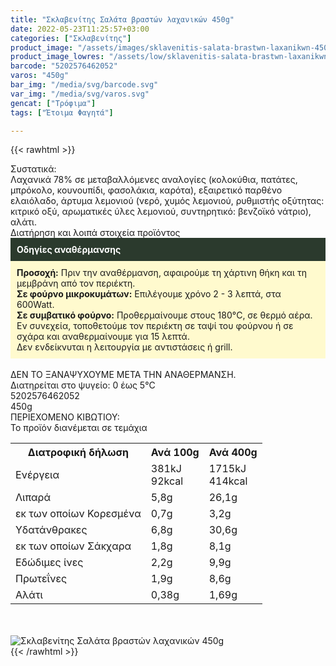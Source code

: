 ```yaml
---
title: "Σκλαβενίτης Σαλάτα βραστών λαχανικών 450g"
date: 2022-05-23T11:25:57+03:00
categories: ["Σκλαβενίτης"]
product_image: "/assets/images/sklavenitis-salata-brastwn-laxanikwn-450g.jpg"
product_image_lowres: "/assets/low/sklavenitis-salata-brastwn-laxanikwn-450g.jpg"
barcode: "5202576462052"
varos: "450g"
bar_img: "/media/svg/barcode.svg"
var_img: "/media/svg/varos.svg"
gencat: ["Τρόφιμα"]
tags: ["Έτοιμα Φαγητά"]

---
```

{{< rawhtml >}}

<div class="sload609"><div class="product"><div id="sistatika">Συστατικά:</div><div class="alltext">Λαχανικά 78% σε μεταβαλλόμενες αναλογίες (κολοκύθια, πατάτες, μπρόκολο, κουνουπίδι, φασολάκια, καρότα), εξαιρετικό παρθένο ελαιόλαδο, άρτυμα λεμονιού (νερό, χυμός λεμονιού, ρυθμιστής οξύτητας: κιτρικό οξύ, αρωματικές ύλες λεμονιού, συντηρητικό: βενζοϊκό νάτριο), αλάτι.</div><div id="loipa">Διατήρηση και λοιπά στοιχεία προϊόντος</div><div class="alltext"><div style="background:#2b3a2d;padding:10px;color:#fff"><b>Οδηγίες αναθέρμανσης</b></div><div style="background:#ffface;padding:10px;"><b>Προσοχή:</b> Πριν την αναθέρμανση, αφαιρούμε τη χάρτινη θήκη και τη μεμβράνη από τον περιέκτη.<br><b>Σε φούρνο μικροκυμάτων:</b> Επιλέγουμε χρόνο 2 - 3 λεπτά, στα 600Watt.<br><b>Σε συμβατικό φούρνο:</b> Προθερμαίνουμε στους 180°C, σε θερμό αέρα. Εν συνεχεία, τοποθετούμε τον περιέκτη σε ταψί του φούρνου ή σε σχάρα και αναθερμαίνουμε για 15 λεπτά.<br>Δεν ενδείκνυται η λειτουργία με αντιστάσεις ή grill.</div><br>ΔΕΝ ΤΟ ΞΑΝΑΨΥΧΟΥΜΕ ΜΕΤΑ ΤΗΝ ΑΝΑΘΕΡΜΑΝΣΗ.<br>Διατηρείται στο ψυγείο: 0 έως 5°C<br></div><div id="barcode"><div id="barimage1"></div><span id="bartext">5202576462052</span></div><div id="varos"><div id="varosimage1"></div><span id="varostext">450g</span></div><div id="kivotio">ΠΕΡΙΕΧΟΜΕΝΟ ΚΙΒΩΤΙΟΥ:<br>Το προϊόν διανέμεται σε τεμάχια</div><div class="tabout"><table id="diatable"><tbody><tr><th>Διατροφική δήλωση</th><th>Ανά 100g</th><th>Ανά 400g</th></tr><tr><td class="texr2">Ενέργεια</td><td class="texr">381kJ<br>92kcal</td><td class="texr">1715kJ<br>414kcal</td></tr><tr><td class="texr2">Λιπαρά</td><td class="texr">5,8g</td><td class="texr">26,1g</td></tr><tr><td class="gray">εκ των οποίων Κορεσµένα</td><td class="gray2">0,7g</td><td class="gray2">3,2g</td></tr><tr><td class="texr2">Yδατάνθρακες</td><td class="texr">6,8g</td><td class="texr">30,6g</td></tr><tr><td class="gray">εκ των οποίων Σάκχαρα</td><td class="gray2">1,8g</td><td class="gray2">8,1g</td></tr><tr><td class="texr2">Eδώδιμες ίνες</td><td class="texr">2,2g</td><td class="texr">9,9g</td></tr><tr><td class="texr2">Πρωτεΐνες</td><td class="texr">1,9g</td><td class="texr">8,6g</td></tr><tr><td class="texr2">Αλάτι</td><td class="texr">0,38g</td><td class="texr">1,69g</td></tr></tbody></table></div><br><br><div class="pimg"><img alt="Σκλαβενίτης Σαλάτα βραστών λαχανικών 450g" title="Σκλαβενίτης Σαλάτα βραστών λαχανικών 450g" src="/assets/images/sklavenitis-salata-brastwn-laxanikwn-450g.jpg"></div></div></div>
{{< /rawhtml >}}


